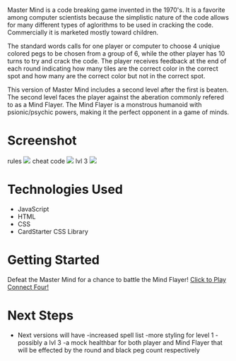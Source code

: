 # <Master Mind Flayer>

Master Mind is a code breaking game invented in the 1970's. It is a favorite among computer scientists because the simplistic nature of the code allows for many different types of aglorithms to be used in cracking the code. Commercially it is marketed mostly toward children. 

The standard words calls for one player or computer to choose 4 uniqiue colored pegs to be chosen from a group of 6, while the other player has 10 turns to try and crack the code. The player receives feedback at the end of each round indicating how many tiles are the correct color in the correct spot and how many are the correct color but not in the correct spot. 

This version of Master Mind includes a second level after the first is beaten. The second level faces the player against the aberation commonly refered to as a Mind Flayer. The Mind Flayer is a monstrous humanoid with psionic/psychic powers, making it the perfect opponent in a game of minds.

# Screenshot

rules
<img src="https://i.imgur.com/0xVZdGe.png">
cheat code
<img src="https://i.imgur.com/HqilHGS.png">
lvl 3
<img src="https://i.imgur.com/7ltJRX5.png">

# Technologies Used

- JavaScript
- HTML
- CSS
- CardStarter CSS Library

# Getting Started
Defeat the Master Mind for a chance to battle the Mind Flayer!
[Click to Play Connect Four!](https://tnwatts.github.io/MasterMindFlayer/)

# Next Steps

- Next versions will have
    -increased spell list
    -more styling for level 1
    -possibly a lvl 3
    -a mock healthbar for both player and Mind Flayer that will be effected by the round and black peg count respectively
